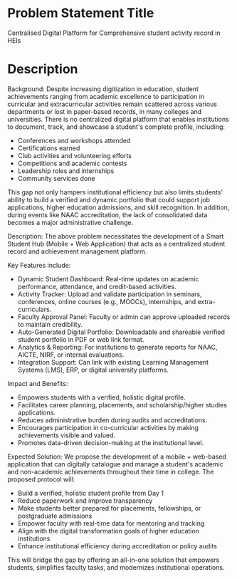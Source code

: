 
# Problem Statement Title

Centralised Digital Platform for Comprehensive student activity record in HEIs

# Description
Background:
Despite increasing digitization in education, student achievements ranging from academic excellence to participation in curricular and extracurricular activities remain scattered across various departments or lost in paper-based records, in many colleges and universities. There is no centralized digital platform that enables institutions to document, track, and showcase a student's complete profile, including:
- Conferences and workshops attended
- Certifications earned
- Club activities and volunteering efforts
- Competitions and academic contests
- Leadership roles and internships
- Community services done

This gap not only hampers institutional efficiency but also limits students' ability to build a verified and dynamic portfolio that could support job applications, higher education admissions, and skill recognition. In addition, during events like NAAC accreditation, the lack of consolidated data becomes a major administrative challenge.

Description:
The above problem necessitates the development of a Smart Student Hub (Mobile + Web Application) that acts as a centralized student record and achievement management platform.

Key Features include:
- Dynamic Student Dashboard: Real-time updates on academic performance, attendance, and credit-based activities.
- Activity Tracker: Upload and validate participation in seminars, conferences, online courses (e.g., MOOCs), internships, and extra-curriculars.
- Faculty Approval Panel: Faculty or admin can approve uploaded records to maintain credibility.
- Auto-Generated Digital Portfolio: Downloadable and shareable verified student portfolio in PDF or web link format.
- Analytics & Reporting: For institutions to generate reports for NAAC, AICTE, NIRF, or internal evaluations.
- Integration Support: Can link with existing Learning Management Systems (LMS), ERP, or digital university platforms.

Impact and Benefits:
- Empowers students with a verified, holistic digital profile.
- Facilitates career planning, placements, and scholarship/higher studies applications.
- Reduces administrative burden during audits and accreditations.
- Encourages participation in co-curricular activities by making achievements visible and valued.
- Promotes data-driven decision-making at the institutional level.

Expected Solution:
We propose the development of a mobile + web-based application that can digitally catalogue and manage a student's academic and non-academic achievements throughout their time in college. The proposed protocol will:
- Build a verified, holistic student profile from Day 1
- Reduce paperwork and improve transparency
- Make students better prepared for placements, fellowships, or postgraduate admissions
- Empower faculty with real-time data for mentoring and tracking
- Align with the digital transformation goals of higher education institutions
- Enhance institutional efficiency during accreditation or policy audits

This will bridge the gap by offering an all-in-one solution that empowers students, simplifies faculty tasks, and modernizes institutional operations.

